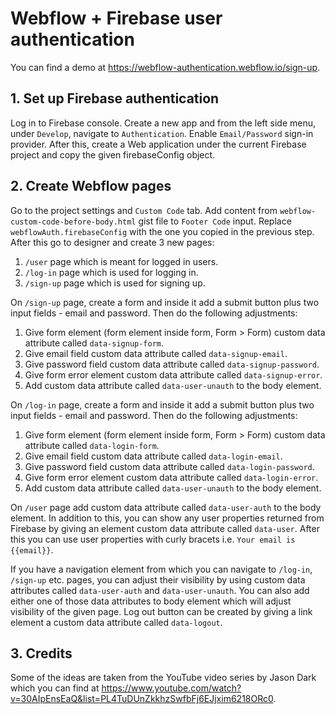# Webflow + Firebase user authentication

You can find a demo at https://webflow-authentication.webflow.io/sign-up.

## 1. Set up Firebase authentication

Log in to Firebase console. Create a new app and from the left side menu, under ```Develop```, navigate to ```Authentication```. Enable ```Email/Password``` sign-in provider. After this, create a Web application under the current Firebase project and copy the given firebaseConfig object.

## 2. Create Webflow pages

Go to the project settings and ```Custom Code``` tab. Add content from ```webflow-custom-code-before-body.html``` gist file to ```Footer Code``` input. Replace ```webflowAuth.firebaseConfig``` with the one you copied in the previous step. After this go to designer and create 3 new pages:

  1. ```/user``` page which is meant for logged in users.
  2. ```/log-in``` page which is used for logging in.
  3. ```/sign-up``` page which is used for signing up.
  
On ```/sign-up``` page, create a form and inside it add a submit button plus two input fields - email and password. Then do the following adjustments:

  1. Give form element (form element inside form, Form > Form) custom data attribute called `data-signup-form`.
  2. Give email field custom data attribute called `data-signup-email`.
  3. Give password field custom data attribute called `data-signup-password`.
  4. Give form error element custom data attribute called `data-signup-error`.
  5. Add custom data attribute called `data-user-unauth` to the body element.
  
On ```/log-in``` page, create a form and inside it add a submit button plus two input fields - email and password. Then do the following adjustments:

  1. Give form element (form element inside form, Form > Form) custom data attribute called `data-login-form`.
  2. Give email field custom data attribute called `data-login-email`.
  3. Give password field custom data attribute called `data-login-password`.
  4. Give form error element custom data attribute called `data-login-error`.
  5. Add custom data attribute called `data-user-unauth` to the body element.
  
On ```/user``` page add custom data attribute called `data-user-auth` to the body element. In addition to this, you can show any user properties returned from Firebase by giving an element custom data attribute called `data-user`. After this you can use user properties with curly bracets i.e. ```Your email is {{email}}```.

If you have a navigation element from which you can navigate to ```/log-in```, ```/sign-up``` etc. pages, you can adjust their visibility by using custom data attributes called `data-user-auth` and `data-user-unauth`. You can also add either one of those data attributes to body element which will adjust visibility of the given page. Log out button can be created by giving a link element a custom data attribute called `data-logout`.

## 3. Credits

Some of the ideas are taken from the YouTube video series by Jason Dark which you can find at https://www.youtube.com/watch?v=30AIpEnsEaQ&list=PL4TuDUnZkkhzSwfbFj6EJjxim6218ORc0.